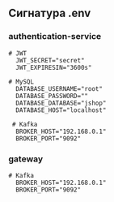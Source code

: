## Сигнатура .env 

### authentication-service

```env
# JWT
  JWT_SECRET="secret"
  JWT_EXPIRESIN="3600s"

# MySQL
  DATABASE_USERNAME="root"
  DATABASE_PASSWORD=""
  DATABASE_DATABASE="jshop"
  DATABASE_HOST="localhost"
  
 # Kafka
  BROKER_HOST="192.168.0.1"
  BROKER_PORT="9092"
```

### gateway

```env
# Kafka
  BROKER_HOST="192.168.0.1"
  BROKER_PORT="9092"
```
